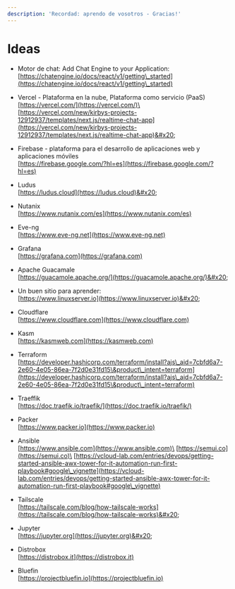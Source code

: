 ```yaml
---
description: 'Recordad: aprendo de vosotros - Gracias!'
---
```


# Ideas

* Motor de chat: Add Chat Engine to your Application: [https://chatengine.io/docs/react/v1/getting\_started](https://chatengine.io/docs/react/v1/getting\_started)
* Vercel - Plataforma en la nube, Plataforma como servicio (PaaS)\
  [https://vercel.com/](https://vercel.com/)\
  [https://vercel.com/new/kirbys-projects-12912937/templates/next.js/realtime-chat-app](https://vercel.com/new/kirbys-projects-12912937/templates/next.js/realtime-chat-app)&#x20;
* Firebase -  plataforma para el desarrollo de aplicaciones web y aplicaciones móviles\
  [https://firebase.google.com/?hl=es](https://firebase.google.com/?hl=es)



* Ludus\
  [https://ludus.cloud](https://ludus.cloud)&#x20;
* Nutanix\
  [https://www.nutanix.com/es](https://www.nutanix.com/es)
* Eve-ng\
  [https://www.eve-ng.net](https://www.eve-ng.net)



* Grafana\
  [https://grafana.com](https://grafana.com)
* Apache Guacamale \
  [https://guacamole.apache.org/](https://guacamole.apache.org/)&#x20;
* Un buen sitio para aprender:\
  [https://www.linuxserver.io](https://www.linuxserver.io)&#x20;



* Cloudflare\
  [https://www.cloudflare.com](https://www.cloudflare.com)
* Kasm \
  [https://kasmweb.com](https://kasmweb.com)
* Terraform\
  [https://developer.hashicorp.com/terraform/install?ajs\_aid=7cbfd6a7-2e60-4e05-86ea-7f2d0e31fd15\&product\_intent=terraform](https://developer.hashicorp.com/terraform/install?ajs\_aid=7cbfd6a7-2e60-4e05-86ea-7f2d0e31fd15\&product\_intent=terraform)
* Traeffik\
  [https://doc.traefik.io/traefik/](https://doc.traefik.io/traefik/)



* Packer\
  [https://www.packer.io](https://www.packer.io)
* Ansible\
  [https://www.ansible.com](https://www.ansible.com)\
  [https://semui.co](https://semui.co)\
  [https://vcloud-lab.com/entries/devops/getting-started-ansible-awx-tower-for-it-automation-run-first-playbook#google\_vignette](https://vcloud-lab.com/entries/devops/getting-started-ansible-awx-tower-for-it-automation-run-first-playbook#google\_vignette)
* Tailscale\
  [https://tailscale.com/blog/how-tailscale-works](https://tailscale.com/blog/how-tailscale-works)&#x20;
* Jupyter\
  [https://jupyter.org](https://jupyter.org)&#x20;
* Distrobox\
  [https://distrobox.it](https://distrobox.it)
* Bluefin\
  [https://projectbluefin.io](https://projectbluefin.io)





